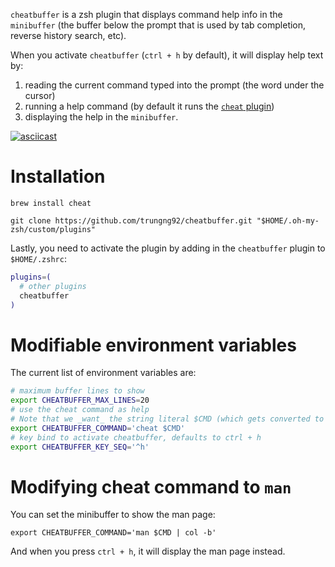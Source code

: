 `cheatbuffer` is a zsh plugin that displays command help info in the `minibuffer` (the buffer below the prompt that is used by tab completion, reverse history search, etc).

When you activate `cheatbuffer` (`ctrl + h` by default), it will display help text by:

1. reading the current command typed into the prompt (the word under the cursor)
1. running a help command (by default it runs the [`cheat` plugin](https://github.com/chrisallenlane/cheat))
1. displaying the help in the `minibuffer`.

[![asciicast](https://asciinema.org/a/Jd49MdRPhu7YFPF89sAsJStZE.png)](https://asciinema.org/a/Jd49MdRPhu7YFPF89sAsJStZE)

# Installation

`brew install cheat`

`git clone https://github.com/trungng92/cheatbuffer.git "$HOME/.oh-my-zsh/custom/plugins"`

Lastly, you need to activate the plugin by adding in the `cheatbuffer` plugin to `$HOME/.zshrc`:

```bash
plugins=(
  # other plugins
  cheatbuffer
)
```

# Modifiable environment variables

The current list of environment variables are:

```bash
# maximum buffer lines to show
export CHEATBUFFER_MAX_LINES=20
# use the cheat command as help
# Note that we _want_ the string literal $CMD (which gets converted to your command internally)
export CHEATBUFFER_COMMAND='cheat $CMD'
# key bind to activate cheatbuffer, defaults to ctrl + h
export CHEATBUFFER_KEY_SEQ='^h'
```

# Modifying cheat command to `man`

You can set the minibuffer to show the man page:

```
export CHEATBUFFER_COMMAND='man $CMD | col -b'
```

And when you press `ctrl + h`, it will display the man page instead.
